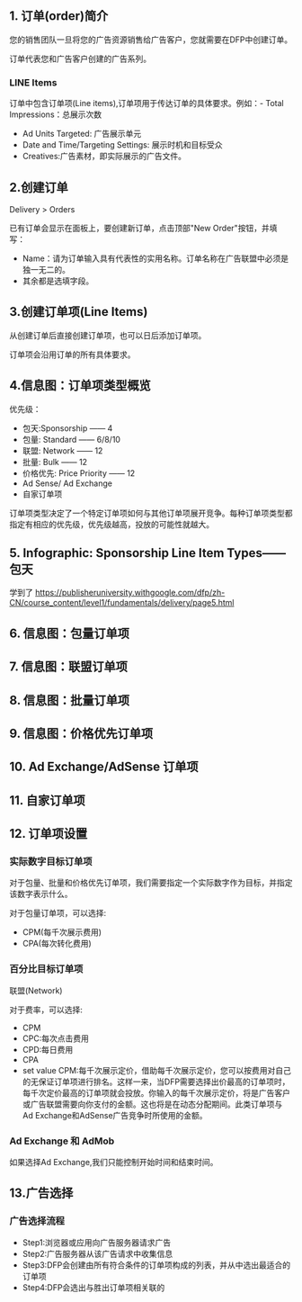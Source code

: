 ## 1. 订单(order)简介
您的销售团队一旦将您的广告资源销售给广告客户，您就需要在DFP中创建订单。

订单代表您和广告客户创建的广告系列。

### LINE Items
订单中包含订单项(Line items),订单项用于传达订单的具体要求。例如：- Total Impressions：总展示次数
- Ad Units Targeted: 广告展示单元
- Date and Time/Targeting Settings: 展示时机和目标受众
- Creatives:广告素材，即实际展示的广告文件。

## 2.创建订单
Delivery > Orders

已有订单会显示在面板上，要创建新订单，点击顶部"New Order"按钮，并填写：

- Name：请为订单输入具有代表性的实用名称。订单名称在广告联盟中必须是独一无二的。
- 其余都是选填字段。

## 3.创建订单项(Line Items)
从创建订单后直接创建订单项，也可以日后添加订单项。

订单项会沿用订单的所有具体要求。

## 4.信息图：订单项类型概览
优先级：
- 包天:Sponsorship —— 4
- 包量: Standard —— 6/8/10
- 联盟: Network —— 12
- 批量: Bulk —— 12
- 价格优先: Price Priority —— 12
- Ad Sense/ Ad Exchange
- 自家订单项

订单项类型决定了一个特定订单项如何与其他订单项展开竞争。每种订单项类型都指定有相应的优先级，优先级越高，投放的可能性就越大。

## 5. Infographic: Sponsorship Line Item Types——包天

学到了
<https://publisheruniversity.withgoogle.com/dfp/zh-CN/course_content/level1/fundamentals/delivery/page5.html>

## 6. 信息图：包量订单项

## 7. 信息图：联盟订单项

## 8. 信息图：批量订单项

## 9. 信息图：价格优先订单项

## 10. Ad Exchange/AdSense 订单项

## 11. 自家订单项

## 12. 订单项设置

### 实际数字目标订单项
对于包量、批量和价格优先订单项，我们需要指定一个实际数字作为目标，并指定该数字表示什么。

对于包量订单项，可以选择:
- CPM(每千次展示费用) 
- CPA(每次转化费用)

### 百分比目标订单项
联盟(Network)

对于费率，可以选择:
- CPM
- CPC:每次点击费用
- CPD:每日费用
- CPA
- set value CPM:每千次展示定价，借助每千次展示定价，您可以按费用对自己的无保证订单项进行排名。这样一来，当DFP需要选择出价最高的订单项时，每千次定价最高的订单项就会投放。你输入的每千次展示定价，将是广告客户或广告联盟需要向你支付的金额。这也将是在动态分配期间。此类订单项与Ad Exchange和AdSense广告竞争时所使用的金额。

### Ad Exchange 和 AdMob
如果选择Ad Exchange,我们只能控制开始时间和结束时间。

## 13.广告选择
### 广告选择流程
- Step1:浏览器或应用向广告服务器请求广告
- Step2:广告服务器从该广告请求中收集信息
- Step3:DFP会创建由所有符合条件的订单项构成的列表，并从中选出最适合的订单项
- Step4:DFP会选出与胜出订单项相关联的